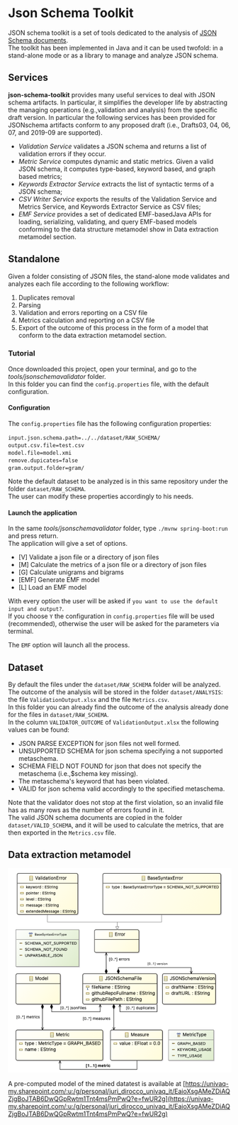 # Json Schema Toolkit

JSON schema toolkit is a set of tools dedicated to the analysis of [JSON Schema documents](https://json-schema.org/).  
The toolkit has been implemented in Java and it can be used twofold: in a stand-alone mode or as a library to manage and analyze JSON schema.  

## Services
**json-schema-toolkit**  provides  many  useful  services  to  deal with  JSON  schema  artifacts.  In  particular,  it  simplifies  the developer  life  by  abstracting  the  managing  operations  (e.g.,validation  and  analysis)  from  the  specific  draft  version.
In particular the following services has been provided for JSONschema  artifacts  conform  to  any  proposed  draft  (i.e.,  Drafts03, 04, 06, 07, and 2019-09 are supported).  

* *Validation Service* validates a JSON schema and returns a list of validation errors if they occur.
* *Metric Service* computes  dynamic  and  static metrics.  Given  a  valid  JSON  schema,  it  computes  type-based, keyword based, and graph based metrics;
* *Keywords Extractor Service* extracts  the  list  of syntactic terms of a JSON schema;
* *CSV Writer Service* exports   the   results   of   the Validation Service and Metrics Service, and Keywords Extractor Service as CSV files;
* *EMF Service* provides  a  set  of  dedicated  EMF-basedJava  APIs  for  loading,  serializing,  validating,  and  query EMF-based   models   conforming   to   the   data   structure metamodel show in Data extraction metamodel section.


## Standalone
Given  a  folder  consisting  of  JSON  files,  the  stand-alone mode validates and analyzes each file according to the following workflow:  

1. Duplicates removal
2. Parsing
3. Validation and errors reporting on a CSV file
4. Metrics calculation and reporting on a CSV file
5. Export of the outcome of this process in the form of a  model that conform to the data extraction metamodel section.


### Tutorial
Once  downloaded this project, open your terminal, and go to the *tools/jsonschemavalidator* folder.  
In this folder you can find the `config.properties` file, with the default configuration.  

#### Configuration
The `config.properties` file has the following configuration properties: 
  
`input.json.schema.path=../../dataset/RAW_SCHEMA/`  
`output.csv.file=test.csv`  
`model.file=model.xmi`  
`remove.dupicates=false`  
`gram.output.folder=gram/`   

Note the default dataset to be analyzed is in this same repository under the folder `dataset/RAW_SCHEMA`.    
The user can modify these properties accordingly to his needs.


#### Launch the application
In the same *tools/jsonschemavalidator* folder, type `./mvnw spring-boot:run` and press return.  
The application will give a set of options.

 *  [V] Validate a json file or a directory of json files
 *  [M] Calculate the metrics of a json file or a directory of json files
 *  [G] Calculate unigrams and bigrams
 *	[EMF] Generate EMF model
 *	[L] Load an EMF model

With every option the user will be asked if `you want to use the default input and output?`.  
If you choose `Y` the configuration in `config.properties` file will be used (recommended), otherwise the user will be asked for the parameters via terminal.   

The `EMF` option will launch all the process.


## Dataset

By default the files under the `dataset/RAW_SCHEMA` folder will be analyzed.  
The outcome of the analysis will be stored in the folder `dataset/ANALYSIS`: the file `ValidationOutput.xlsx` and the file `Metrics.csv`.   
In this folder you can already find the outcome of the analysis already done for the files in `dataset/RAW_SCHEMA`.  
In the column `VALIDATOR_OUTCOME` of `ValidationOutput.xlsx` the following values can be found:  

 * JSON PARSE EXCEPTION for json files not well formed.  
 * UNSUPPORTED SCHEMA for json schema specifying a not supported metaschema.     
 * SCHEMA FIELD NOT FOUND for json that does not specify the metaschema (i.e.,$schema key missing).  
 * The metaschema's keyword that has been violated.  
 * VALID for json schema valid accordingly to the specified metaschema.  
 
Note that the validator does not stop at the first violation, so an invalid file has as many rows as the number of errors found in it.    
The valid JSON schema documents are copied in the folder `dataset/VALID_SCHEMA`, and it will be used to calculate the metrics, that are then exported in the `Metrics.csv` file.

## Data extraction metamodel

![Data Extraction Metamodel](images/data-representation.png)

A pre-computed model of the mined datatest is available at [https://univaq-my.sharepoint.com/:u:/g/personal/juri_dirocco_univaq_it/EaioXsgAMeZDiAQZjgBoJTAB6DwQGpRwtm1Tnt4msPmPwQ?e=fwUR2g](https://univaq-my.sharepoint.com/:u:/g/personal/juri_dirocco_univaq_it/EaioXsgAMeZDiAQZjgBoJTAB6DwQGpRwtm1Tnt4msPmPwQ?e=fwUR2g)
